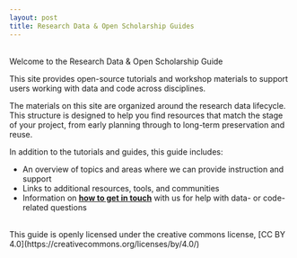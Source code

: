 ```yaml
---
layout: post
title: Research Data & Open Scholarship Guides
---
```


<br>
Welcome to the Research Data & Open Scholarship Guide 

This site provides open-source tutorials and workshop materials to support users working with data and code across disciplines. 

The materials on this site are organized around the research data lifecycle. This structure is designed to help you find resources that match the stage of your project, from early planning through to long-term preservation and reuse. 

In addition to the tutorials and guides, this guide includes: 

- An overview of topics and areas where we can provide instruction and support 
- Links to additional resources, tools, and communities 
- Information on **[how to get in touch](http://127.0.0.1:4000/gitbook/pages/contact/)** with us for help with data- or code-related questions 


<br>
This guide is openly licensed under the creative commons license, [CC BY 4.0](https://creativecommons.org/licenses/by/4.0/)